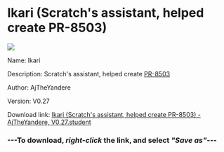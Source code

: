 # Ikari (Scratch's assistant, helped create PR-8503)

<img src = "https://raw.githubusercontent.com/Arbiter1223/Koukou-Gurashi-Custom-Students/master/Students/Files/Ikari%20(Scratch's%20assistant%2C%20helped%20create%20PR-8503).png">

Name: Ikari

Description: Scratch's assistant, helped create <a href="PR-8503%20(An%20AI%20created%20by%20Scratch%20to%20do%20many%20things).md">PR-8503</a>

Author: AjTheYandere

Version: V0.27

Download link: <a href="https://raw.githubusercontent.com/Arbiter1223/Koukou-Gurashi-Custom-Students/master/Students/Files/Ikari%20(Scratch's%20assistant%2C%20helped%20create%20PR-8503)%20-%20AjTheYandere%2C%20V0.27.student">Ikari (Scratch's assistant, helped create PR-8503) - AjTheYandere, V0.27.student</a>

### ---**To download, _right-click_ the link, and select _"Save as"_**---
